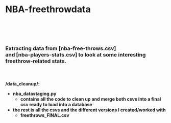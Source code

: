 <h1>NBA-freethrowdata<h1>
<br><h3>Extracting data from [nba-free-throws.csv]<https://www.kaggle.com/sebastianmantey/nba-free-throws> <br>
and [nba-players-stats.csv]<https://www.kaggle.com/drgilermo/nba-players-stats> to 
look at some interesting freethrow-related stats.</h3>

<br><h4>/data_cleanup/:
  
* nba_datastaging.py 
  * contains all the code to clean up and merge both csvs into a final csv ready to load into a database
* the rest is all the csvs and the different versions I created/worked with
  * **freethrows_FINAL.csv** 
